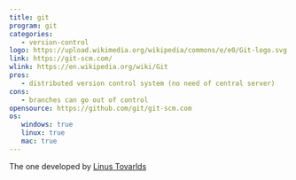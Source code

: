 ```yaml
---
title: git
program: git
categories:
   - version-control
logo: https://upload.wikimedia.org/wikipedia/commons/e/e0/Git-logo.svg
link: https://git-scm.com/
wlink: https://en.wikipedia.org/wiki/Git
pros:
   - distributed version control system (no need of central server)
cons:
   - branches can go out of control
opensource: https://github.com/git/git-scm.com
os:
   windows: true
   linux: true
   mac: true
---
```


The one developed by [Linus Tovarlds](https://en.wikipedia.org/wiki/Linus_Torvalds)
